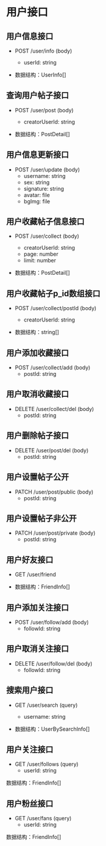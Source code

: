 # 用户接口

## 用户信息接口

- POST /user/info (body)
  - userId: string

- 数据结构：UserInfo[]

## 查询用户帖子接口

- POST /user/post (body)
  - creatorUserId: string

- 数据结构：PostDetail[]

## 用户信息更新接口

- POST /user/update (body)
  - username: string
  - sex: string
  - signature: string
  - avatar: file
  - bgImg: file

## 用户收藏帖子信息接口

- POST /user/collect (body)
  - creatorUserId: string
  - page: number
  - limit: number

- 数据结构：PostDetail[]

## 用户收藏帖子p_id数组接口

- POST /user/collect/postId (body)
  - creatorUserId: string

- 数据结构：string[]

## 用户添加收藏接口

- POST /user/collect/add (body)
  - postId: string

## 用户取消收藏接口

- DELETE /user/collect/del (body)
  - postId: string

## 用户删除帖子接口

- DELETE /user/post/del (body)
  - postId: string

## 用户设置帖子公开

- PATCH /user/post/public (body)
  - postId: string

## 用户设置帖子非公开

- PATCH /user/post/private (body)
  - postId: string

## 用户好友接口

- GET /user/friend

- 数据结构：FriendInfo[]

## 用户添加关注接口

- POST /user/follow/add (body)
  - followId: string

## 用户取消关注接口

- DELETE /user/follow/del (body)
  - followId: string

## 搜索用户接口

- GET /user/search (query)
  - username: string

- 数据结构：UserBySearchInfo[]

## 用户关注接口

- GET /user/follows (query)
  - userId: string

数据结构：FriendInfo[]

## 用户粉丝接口

- GET /user/fans (query)
  - userId: string

数据结构：FriendInfo[]
